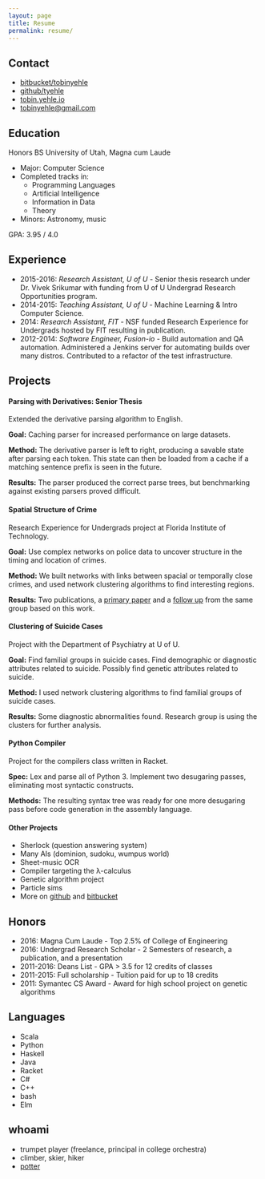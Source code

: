 ```yaml
---
layout: page
title: Resume
permalink: resume/
---
```


Contact
-------
- [bitbucket/tobinyehle](https://bitbucket.org/tobinyehle)
- [github/tyehle](https://github.com/tyehle)
- [tobin.yehle.io](http://tobin.yehle.io)
- [tobinyehle@gmail.com](mailto:tobinyehle%40gmail.com)


Education
---------
Honors BS University of Utah, Magna cum Laude
- Major: Computer Science
- Completed tracks in:
  - Programming Languages
  - Artificial Intelligence
  - Information in Data
  - Theory
- Minors: Astronomy, music

GPA: 3.95 / 4.0


Experience
----------
- 2015-2016: *Research Assistant, U of U* - Senior thesis research under Dr. Vivek Srikumar with funding from U of U Undergrad Research Opportunities program.
- 2014-2015: *Teaching Assistant, U of U* - Machine Learning & Intro Computer Science.
- 2014: *Research Assistant, FIT* - NSF funded Research Experience for Undergrads hosted by FIT resulting in publication.
- 2012-2014: *Software Engineer, Fusion-io* - Build automation and QA automation.
Administered a Jenkins server for automating builds over many distros.
Contributed to a refactor of the test infrastructure.


Projects
--------

#### Parsing with Derivatives: Senior Thesis
Extended the derivative parsing algorithm to English.

**Goal:** Caching parser for increased performance on large datasets.

**Method:** The derivative parser is left to right, producing a savable state after parsing each token. This state can then be loaded from a cache if a matching sentence prefix is seen in the future.

**Results:** The parser produced the correct parse trees, but benchmarking against existing parsers proved difficult.


#### Spatial Structure of Crime
Research Experience for Undergrads project at Florida Institute of Technology.

**Goal:** Use complex networks on police data to uncover structure in the timing and location of crimes.

**Method:** We built networks with links between spacial or temporally close crimes, and used network clustering algorithms to find interesting regions.

**Results:** Two publications, a [primary paper](http://dx.doi.org/10.1007/978-3-319-15168-7_14) and a [follow up](http://dx.doi.org/10.1007/978-3-319-16112-9_22) from the same group based on this work.


#### Clustering of Suicide Cases
Project with the Department of Psychiatry at U of U.

**Goal:** Find familial groups in suicide cases. Find demographic or diagnostic attributes related to suicide. Possibly find genetic attributes related to suicide.

**Method:** I used network clustering algorithms to find familial groups of suicide cases.

**Results:** Some diagnostic abnormalities found. Research group is using the clusters for further analysis.


#### Python Compiler
Project for the compilers class written in Racket.

**Spec:** Lex and parse all of Python 3. Implement two desugaring passes, eliminating most syntactic constructs.

**Methods:** The resulting syntax tree was ready for one more desugaring pass before code generation in the assembly language.


#### Other Projects
- Sherlock (question answering system)
- Many AIs (dominion, sudoku, wumpus world)
- Sheet-music OCR
- Compiler targeting the λ-calculus
- Genetic algorithm project
- Particle sims
- More on [github](https://github.com/tyehle) and [bitbucket](https://bitbucket.org/tobinyehle)


Honors
------
- 2016: Magna Cum Laude - Top 2.5% of College of Engineering
- 2016: Undergrad Research Scholar - 2 Semesters of research, a publication, and a presentation
- 2011-2016: Deans List - GPA > 3.5 for 12 credits of classes
- 2011-2015: Full scholarship - Tuition paid for up to 18 credits
- 2011: Symantec CS Award - Award for high school project on genetic algorithms


Languages
---------
- Scala
- Python
- Haskell
- Java
- Racket
- C#
- C++
- bash
- Elm


whoami
------
- trumpet player (freelance, principal in college orchestra)
- climber, skier, hiker
- [potter](http://tobin.yehle.io/pottery)
